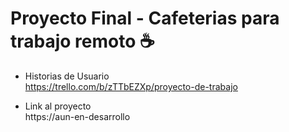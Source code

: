 # Proyecto Final - Cafeterias para trabajo remoto ☕

- Historias de Usuario\
https://trello.com/b/zTTbEZXp/proyecto-de-trabajo

- Link al proyecto\
https://aun-en-desarrollo